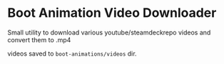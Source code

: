 # Boot Animation Video Downloader

Small utility to download various youtube/steamdeckrepo videos and convert them to .mp4

videos saved to `boot-animations/videos` dir.